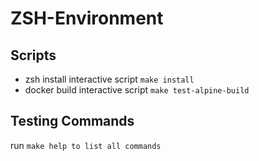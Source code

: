 # ZSH-Environment

## Scripts

- zsh install interactive script `make install`
- docker build interactive script `make test-alpine-build`
  
## Testing Commands

run `make help to list all commands`
